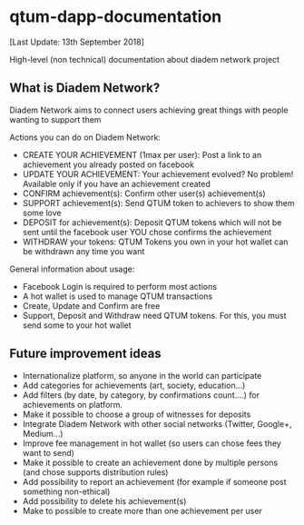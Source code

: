 # qtum-dapp-documentation

[Last Update: 13th September 2018]

High-level (non technical) documentation about diadem network project

## What is Diadem Network?

Diadem Network aims to connect users achieving great things with people wanting to support them

Actions you can do on Diadem Network:  

- CREATE YOUR ACHIEVEMENT (1max per user): Post a link to an achievement you already posted on facebook
- UPDATE YOUR ACHIEVEMENT: Your achievement evolved? No problem! Available only if you have an achievement created
- CONFIRM achievement(s): Confirm other user(s) achievement(s)
- SUPPORT achievement(s): Send QTUM token to achievers to show them some love
- DEPOSIT for achievement(s): Deposit QTUM tokens which will not be sent until the facebook user YOU chose confirms the achievement
- WITHDRAW your tokens: QTUM Tokens you own in your hot wallet can be withdrawn any time you want

General information about usage:  

- Facebook Login is required to perform most actions
- A hot wallet is used to manage QTUM transactions
- Create, Update and Confirm are free
- Support, Deposit and Withdraw need QTUM tokens. For this, you must send some to your hot wallet

## Future improvement ideas

- Internationalize platform, so anyone in the world can participate
- Add categories for achievements (art, society, education...)
- Add filters (by date, by category, by confirmations count....) for achievements on platform.
- Make it possible to choose a group of witnesses for deposits
- Integrate Diadem Network with other social networks (Twitter, Google+, Medium...)
- Improve fee management in hot wallet (so users can chose fees they want to send)
- Make it possible to create an achievement done by multiple persons (and chose supports distribution rules)
- Add possibility to report an achievement (for example if someone post something non-ethical)
- Add possibility to delete his achievement(s)
- Make to possible to create more than one achievement per user

